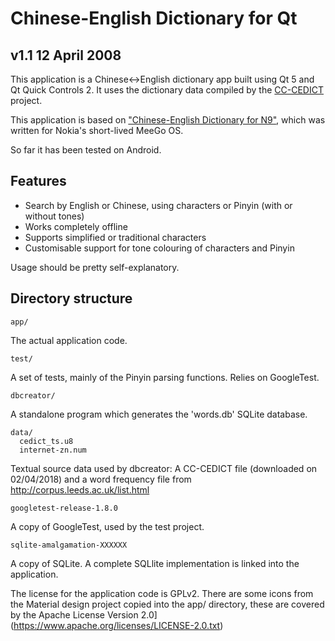 Chinese-English Dictionary for Qt
=================================

v1.1 12 April 2008
------------------

This application is a Chinese<->English dictionary app built using Qt 5 and Qt Quick Controls 2.
It uses the dictionary data compiled by the [CC-CEDICT](https://cc-cedict.org/wiki/) project.

This application is based on ["Chinese-English Dictionary for N9"](http://badpint.org/chinesedict/), which was written for Nokia's short-lived MeeGo OS.

So far it has been tested on Android.

Features
--------
- Search by English or Chinese, using characters or Pinyin (with or without tones)
- Works completely offline
- Supports simplified or traditional characters
- Customisable support for tone colouring of characters and Pinyin

Usage should be pretty self-explanatory.


Directory structure
-------------------

```
app/
```
 The actual application code.

```
test/
```
A set of tests, mainly of the Pinyin parsing functions.  Relies on GoogleTest.

```
dbcreator/
```
A standalone program which generates the 'words.db' SQLite database.

```
data/
  cedict_ts.u8
  internet-zn.num
```
Textual source data used by dbcreator: A CC-CEDICT file (downloaded on 02/04/2018) and a word frequency file from http://corpus.leeds.ac.uk/list.html


```
googletest-release-1.8.0
```
A copy of GoogleTest, used by the test project.

```
sqlite-amalgamation-XXXXXX
```
A copy of SQLite.  A complete SQLlite implementation is linked into the application.


The license for the application code is GPLv2.
There are some icons from the Material design project copied into the app/ directory, these are covered by the Apache License Version 2.0](https://www.apache.org/licenses/LICENSE-2.0.txt)
